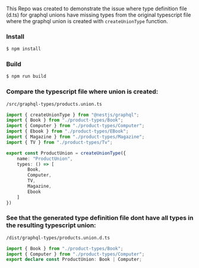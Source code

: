 This Repo was created to demonstrate the issue where type definition file (d.ts) for graphql unions have missing types from the original typescript file where the graphql union is created with `createUnionType` function.


### Install
```bash
$ npm install
```
### Build
```bash
$ npm run build
```
### Compare the typescript file where union is created:
```bash
/src/graphql-types/products.union.ts
```
```typescript
import { createUnionType } from "@nestjs/graphql";
import { Book } from "./product-types/Book";
import { Computer } from "./product-types/Computer";
import { Ebook } from "./product-types/EBook";
import { Magazine } from "./product-types/Magazine";
import { TV } from "./product-types/Tv";

export const ProductUnion = createUnionType({
    name: "ProductUnion",
    types: () => [
        Book,
        Computer,
        TV,
        Magazine,
        Ebook
    ]
})
```

### See that the generated type definition file dont have all types in the resulting typescript union: 
```bash
/dist/graphql-types/products.union.d.ts
```
```typescript
import { Book } from "./product-types/Book";
import { Computer } from "./product-types/Computer";
export declare const ProductUnion: Book | Computer;
```